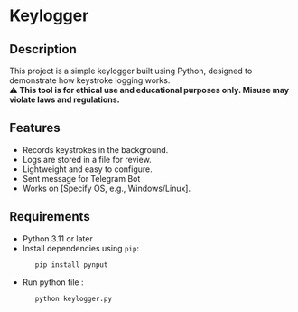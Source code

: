 # Keylogger

## Description
This project is a simple keylogger built using Python, designed to demonstrate how keystroke logging works.  
**⚠️ This tool is for ethical use and educational purposes only. Misuse may violate laws and regulations.**

## Features
- Records keystrokes in the background.
- Logs are stored in a file for review.
- Lightweight and easy to configure.
- Sent message for Telegram Bot
- Works on [Specify OS, e.g., Windows/Linux].

## Requirements
- Python 3.11 or later
- Install dependencies using `pip`:
  ```bash
     pip install pynput
  ```
- Run python file :
  ```bash
     python keylogger.py
  ```
